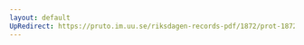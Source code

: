 ```yaml
---
layout: default
UpRedirect: https://pruto.im.uu.se/riksdagen-records-pdf/1872/prot-1872--fk--330/prot-1872--fk--330_000.pdf
---
```

